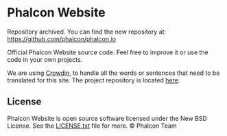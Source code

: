# Phalcon Website

Repository archived. You can find the new repository at: https://github.com/phalcon/phalcon.io

Official Phalcon Website source code. Feel free to improve it or use the code in your own projects.

We are using [Crowdin](https://crowdin.com/), to handle all the words or sentences that need to be translated for this site.
The project repository is located [here](https://crowdin.com/project/phalcon-website).

## License

Phalcon Website is open source software licensed under the New BSD License.
See the [LICENSE.txt](LICENSE.txt) file for more. © Phalcon Team
